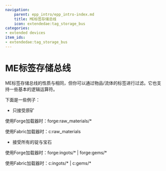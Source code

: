 ```yaml
---
navigation:
    parent: epp_intro/epp_intro-index.md
    title: ME标签存储总线
    icon: extendedae:tag_storage_bus
categories:
- extended devices
item_ids:
- extendedae:tag_storage_bus
---
```


# ME标签存储总线

<GameScene zoom="8" background="transparent">
  <ImportStructure src="../structure/cable_tag_storage_bus.snbt"></ImportStructure>
</GameScene>

ME标签存储总线的性质与<ItemLink id="ae2:storage_bus" />相同，但你可以通过物品/流体的标签进行过滤。它也支持一些基本的逻辑运算符。

下面是一些例子：

- 只接受原矿

使用Forge加载器时：forge:raw_materials/*

使用Fabric加载器时：c:raw_materials

- 接受所有的锭与宝石

使用Forge加载器时：forge:ingots/* | forge:gems/*

使用Fabric加载器时：c:ingots/* | c:gems/*
